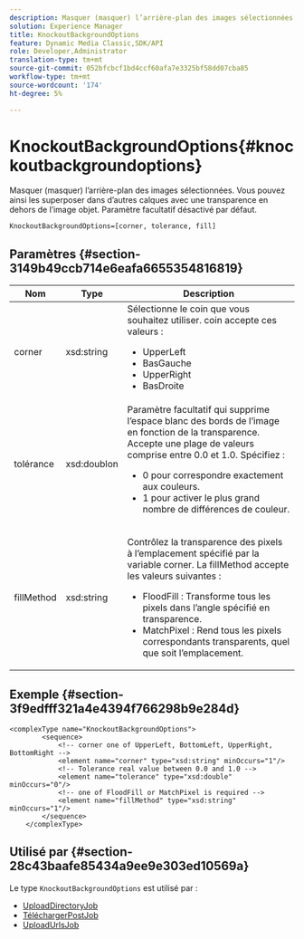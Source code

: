 ```yaml
---
description: Masquer (masquer) l’arrière-plan des images sélectionnées. Vous pouvez ainsi les superposer dans d’autres calques avec une transparence en dehors de l’image objet. Paramètre facultatif désactivé par défaut.
solution: Experience Manager
title: KnockoutBackgroundOptions
feature: Dynamic Media Classic,SDK/API
role: Developer,Administrator
translation-type: tm+mt
source-git-commit: 052bfcbcf1bd4ccf60afa7e3325bf58dd07cba85
workflow-type: tm+mt
source-wordcount: '174'
ht-degree: 5%

---
```



# KnockoutBackgroundOptions{#knockoutbackgroundoptions}

Masquer (masquer) l’arrière-plan des images sélectionnées. Vous pouvez ainsi les superposer dans d’autres calques avec une transparence en dehors de l’image objet. Paramètre facultatif désactivé par défaut.

`KnockoutBackgroundOptions=[corner, tolerance, fill]`

## Paramètres {#section-3149b49ccb714e6eafa6655354816819}

<table id="table_68131DE0A3C84908A43C6F7777F20973"> 
 <thead> 
  <tr> 
   <th colname="col1" class="entry"> Nom </th> 
   <th colname="col2" class="entry"> Type </th> 
   <th colname="col3" class="entry"> Description </th> 
  </tr> 
 </thead>
 <tbody> 
  <tr> 
   <td colname="col1"> <span class="codeph"> <span class="varname"> corner</span> </span> </td> 
   <td colname="col2"> <span class="codeph"> xsd:string</span> </td> 
   <td colname="col3">Sélectionne le coin que vous souhaitez utiliser. <span class="codeph"> </span> coin accepte ces valeurs : 
    <ul id="ul_36C2F07706764A7081010D5521BF3096">
     <li id="li_CBACE5C6AA8C48D3BEE033D3AE03AF3C"><span class="codeph"> UpperLeft</span></li>
     <li id="li_49AC53536B4B4D2CA3DD89E2A2B2E95D"><span class="codeph"> BasGauche</span></li>
     <li id="li_7AD372FF4A9B48F0A16964EE9CB3EE88"><span class="codeph"> UpperRight</span></li>
     <li id="li_D31476DD9A8E4BDBB13A6DDA46547877"><span class="codeph"> BasDroite</span></li>
    </ul></td> 
  </tr> 
  <tr> 
   <td colname="col1"> <span class="codeph"> <span class="varname"> tolérance</span> </span> </td> 
   <td colname="col2"> <span class="codeph"> xsd:doublon</span> </td> 
   <td colname="col3">Paramètre facultatif qui supprime l’espace blanc des bords de l’image en fonction de la transparence. Accepte une plage de valeurs comprise entre 0.0 et 1.0. Spécifiez : 
    <ul id="ul_FE5423B857AE43FCBA7A9AEA76C754CC">
     <li id="li_01E3BD0AB8DA4C408B47CB02B269404A">0 pour correspondre exactement aux couleurs. </li>
     <li id="li_FCE21384265D4ECE9C0D785F1BB32C3A">1 pour activer le plus grand nombre de différences de couleur. </li>
    </ul></td> 
  </tr> 
  <tr> 
   <td colname="col1"> <span class="codeph"> <span class="varname"> fillMethod</span> </span> </td> 
   <td colname="col2"> <span class="codeph"> xsd:string</span> </td> 
   <td colname="col3"> <p>Contrôlez la transparence des pixels à l’emplacement spécifié par la variable <span class="codeph"><span class="varname"> corner</span></span>. La <span class="codeph"> fillMethod</span> accepte les valeurs suivantes : </p> 
    <ul id="ul_D95F3B613D344BB89487ED09D83F9217"> 
     <li id="li_3D7B7CA1B9094D16A98E0BA3D962E97F"> <span class="codeph"> FloodFill</span> : Transforme tous les pixels dans l’angle spécifié en transparence. </li> 
     <li id="li_F97343C3DA7644BCBD1748AD8F9DCE2E"> <span class="codeph"> MatchPixel</span> : Rend tous les pixels correspondants transparents, quel que soit l’emplacement. </li> 
    </ul> </td> 
  </tr> 
 </tbody> 
</table>

## Exemple {#section-3f9edfff321a4e4394f766298b9e284d}

```
<complexType name="KnockoutBackgroundOptions">
        <sequence>
            <!-- corner one of UpperLeft, BottomLeft, UpperRight, BottomRight -->
            <element name="corner" type="xsd:string" minOccurs="1"/>
            <!-- Tolerance real value between 0.0 and 1.0 -->
            <element name="tolerance" type="xsd:double" minOccurs="0"/>
            <!-- one of FloodFill or MatchPixel is required -->
            <element name="fillMethod" type="xsd:string" minOccurs="1"/>
        </sequence>
    </complexType>
```

## Utilisé par {#section-28c43baafe85434a9ee9e303ed10569a}

Le type `KnockoutBackgroundOptions` est utilisé par :

* [UploadDirectoryJob](../../types/c-data-types/r-upload-directory-job.md#reference-e707ebf53b074c49ad983d1886e0bbb6)
* [TéléchargerPostJob](../../types/c-data-types/r-upload-post-job.md#reference-bca2339b593f4637a687c33937215ef4)
* [UploadUrlsJob](../../types/c-data-types/r-upload-urls-job.md#reference-8e9bc895268c4321b233dbeadc990398)

